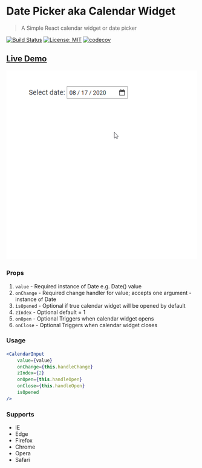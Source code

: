 # Date Picker aka Calendar Widget

> A Simple React calendar widget or date picker

[![Build Status](https://travis-ci.org/obergodmar/react-calendar.svg?branch=develop)](https://travis-ci.org/obergodmar/react-calendar)
[![License: MIT](https://img.shields.io/badge/License-MIT-green.svg)](https://www.npmjs.com/package/react-calendar-date-picker)
[![codecov](https://codecov.io/gh/obergodmar/react-calendar/branch/develop/graph/badge.svg)](https://codecov.io/gh/obergodmar/react-calendar)

## [Live Demo](https://obergodmar.github.io/react-calendar)

![Demo](screenshots/demo.gif)

### Props

1. `value` - Required instance of Date e.g. Date() value
2. `onChange` - Required change handler for value; accepts one argument - instance of Date
3. `isOpened` - Optional if true calendar widget will be opened by default
4. `zIndex` - Optional default = 1
5. `onOpen` - Optional Triggers when calendar widget opens
6. `onClose` - Optional Triggers when calendar widget closes

### Usage

```jsx
<CalendarInput
    value={value}
    onChange={this.handleChange}
    zIndex={2}
    onOpen={this.handleOpen}
    onClose={this.handleOpen}
    isOpened
/>
```

### Supports

* IE
* Edge
* Firefox
* Chrome
* Opera
* Safari
